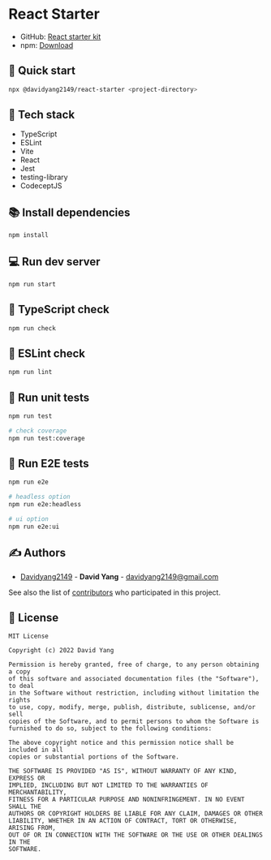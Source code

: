 # React Starter
- GitHub: [React starter kit](https://github.com/DavidYang2149/react-starter)
- npm: [Download](https://www.npmjs.com/package/@davidyang2149/react-starter)

## 🚀 Quick start

```sh
npx @davidyang2149/react-starter <project-directory>
```

## 💎 Tech stack 
- TypeScript
- ESLint
- Vite
- React
- Jest
- testing-library
- CodeceptJS

## 📚 Install dependencies

```sh
npm install
```

## 💻 Run dev server

```sh
npm run start
```

## 🧪 TypeScript check

```sh
npm run check
```

## 🧪 ESLint check

```sh
npm run lint
```

## 🧪 Run unit tests

```sh
npm run test

# check coverage
npm run test:coverage
```

## 🧪 Run E2E tests

```sh
npm run e2e

# headless option
npm run e2e:headless

# ui option
npm run e2e:ui
```

## ✍️ Authors
  - [Davidyang2149](https://github.com/DavidYang2149) - **David Yang** - <davidyang2149@gmail.com>

See also the list of [contributors](https://github.com/DavidYang2149/react-starter/graphs/contributors)
who participated in this project.

## 📝 License

```
MIT License

Copyright (c) 2022 David Yang

Permission is hereby granted, free of charge, to any person obtaining a copy
of this software and associated documentation files (the "Software"), to deal
in the Software without restriction, including without limitation the rights
to use, copy, modify, merge, publish, distribute, sublicense, and/or sell
copies of the Software, and to permit persons to whom the Software is
furnished to do so, subject to the following conditions:

The above copyright notice and this permission notice shall be included in all
copies or substantial portions of the Software.

THE SOFTWARE IS PROVIDED "AS IS", WITHOUT WARRANTY OF ANY KIND, EXPRESS OR
IMPLIED, INCLUDING BUT NOT LIMITED TO THE WARRANTIES OF MERCHANTABILITY,
FITNESS FOR A PARTICULAR PURPOSE AND NONINFRINGEMENT. IN NO EVENT SHALL THE
AUTHORS OR COPYRIGHT HOLDERS BE LIABLE FOR ANY CLAIM, DAMAGES OR OTHER
LIABILITY, WHETHER IN AN ACTION OF CONTRACT, TORT OR OTHERWISE, ARISING FROM,
OUT OF OR IN CONNECTION WITH THE SOFTWARE OR THE USE OR OTHER DEALINGS IN THE
SOFTWARE.
```
